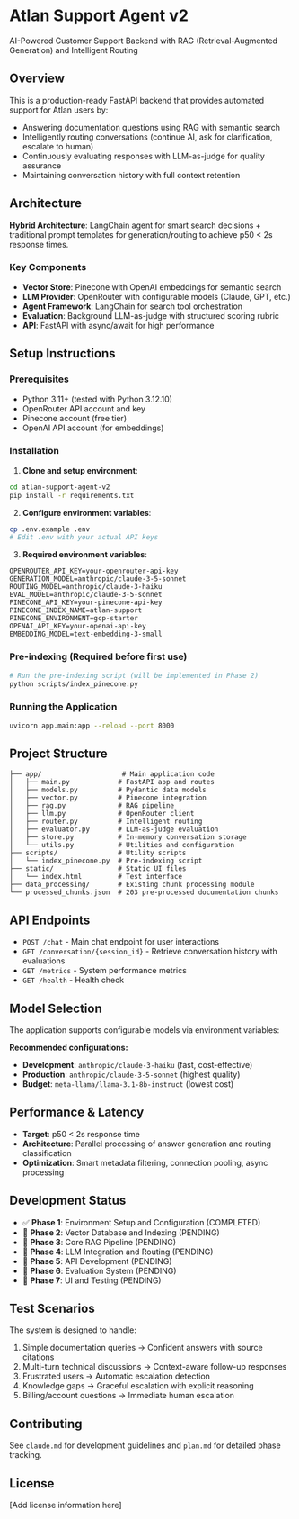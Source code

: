 # Atlan Support Agent v2

AI-Powered Customer Support Backend with RAG (Retrieval-Augmented Generation) and Intelligent Routing

## Overview

This is a production-ready FastAPI backend that provides automated support for Atlan users by:
- Answering documentation questions using RAG with semantic search
- Intelligently routing conversations (continue AI, ask for clarification, escalate to human)
- Continuously evaluating responses with LLM-as-judge for quality assurance
- Maintaining conversation history with full context retention

## Architecture

**Hybrid Architecture**: LangChain agent for smart search decisions + traditional prompt templates for generation/routing to achieve p50 < 2s response times.

### Key Components
- **Vector Store**: Pinecone with OpenAI embeddings for semantic search
- **LLM Provider**: OpenRouter with configurable models (Claude, GPT, etc.)
- **Agent Framework**: LangChain for search tool orchestration
- **Evaluation**: Background LLM-as-judge with structured scoring rubric
- **API**: FastAPI with async/await for high performance

## Setup Instructions

### Prerequisites
- Python 3.11+ (tested with Python 3.12.10)
- OpenRouter API account and key
- Pinecone account (free tier)
- OpenAI API account (for embeddings)

### Installation

1. **Clone and setup environment**:
```bash
cd atlan-support-agent-v2
pip install -r requirements.txt
```

2. **Configure environment variables**:
```bash
cp .env.example .env
# Edit .env with your actual API keys
```

3. **Required environment variables**:
```
OPENROUTER_API_KEY=your-openrouter-api-key
GENERATION_MODEL=anthropic/claude-3-5-sonnet
ROUTING_MODEL=anthropic/claude-3-haiku  
EVAL_MODEL=anthropic/claude-3-5-sonnet
PINECONE_API_KEY=your-pinecone-api-key
PINECONE_INDEX_NAME=atlan-support
PINECONE_ENVIRONMENT=gcp-starter
OPENAI_API_KEY=your-openai-api-key
EMBEDDING_MODEL=text-embedding-3-small
```

### Pre-indexing (Required before first use)
```bash
# Run the pre-indexing script (will be implemented in Phase 2)
python scripts/index_pinecone.py
```

### Running the Application
```bash
uvicorn app.main:app --reload --port 8000
```

## Project Structure

```
├── app/                    # Main application code
│   ├── main.py            # FastAPI app and routes
│   ├── models.py          # Pydantic data models
│   ├── vector.py          # Pinecone integration
│   ├── rag.py             # RAG pipeline
│   ├── llm.py             # OpenRouter client
│   ├── router.py          # Intelligent routing
│   ├── evaluator.py       # LLM-as-judge evaluation
│   ├── store.py           # In-memory conversation storage
│   └── utils.py           # Utilities and configuration
├── scripts/               # Utility scripts
│   └── index_pinecone.py  # Pre-indexing script
├── static/                # Static UI files
│   └── index.html         # Test interface
├── data_processing/       # Existing chunk processing module
└── processed_chunks.json  # 203 pre-processed documentation chunks
```

## API Endpoints

- `POST /chat` - Main chat endpoint for user interactions
- `GET /conversation/{session_id}` - Retrieve conversation history with evaluations
- `GET /metrics` - System performance metrics
- `GET /health` - Health check

## Model Selection

The application supports configurable models via environment variables:

**Recommended configurations:**
- **Development**: `anthropic/claude-3-haiku` (fast, cost-effective)
- **Production**: `anthropic/claude-3-5-sonnet` (highest quality)
- **Budget**: `meta-llama/llama-3.1-8b-instruct` (lowest cost)

## Performance & Latency

- **Target**: p50 < 2s response time
- **Architecture**: Parallel processing of answer generation and routing classification
- **Optimization**: Smart metadata filtering, connection pooling, async processing

## Development Status

- ✅ **Phase 1**: Environment Setup and Configuration (COMPLETED)
- 🔄 **Phase 2**: Vector Database and Indexing (PENDING) 
- 🔄 **Phase 3**: Core RAG Pipeline (PENDING)
- 🔄 **Phase 4**: LLM Integration and Routing (PENDING)
- 🔄 **Phase 5**: API Development (PENDING)
- 🔄 **Phase 6**: Evaluation System (PENDING)
- 🔄 **Phase 7**: UI and Testing (PENDING)

## Test Scenarios

The system is designed to handle:
1. Simple documentation queries → Confident answers with source citations
2. Multi-turn technical discussions → Context-aware follow-up responses
3. Frustrated users → Automatic escalation detection
4. Knowledge gaps → Graceful escalation with explicit reasoning
5. Billing/account questions → Immediate human escalation

## Contributing

See `claude.md` for development guidelines and `plan.md` for detailed phase tracking.

## License

[Add license information here]